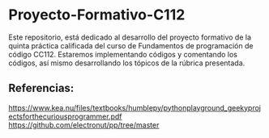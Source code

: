 # Proyecto-Formativo-C112
Este repositorio, está dedicado al desarrollo del proyecto formativo de la quinta práctica calificada
del curso de Fundamentos de programación de código CC112.
Estaremos implementando códigos y comentando los códigos, así mismo desarrollando los tópicos de la rúbrica presentada.

## Referencias:
https://www.kea.nu/files/textbooks/humblepy/pythonplayground_geekyprojectsforthecuriousprogrammer.pdf
https://github.com/electronut/pp/tree/master
